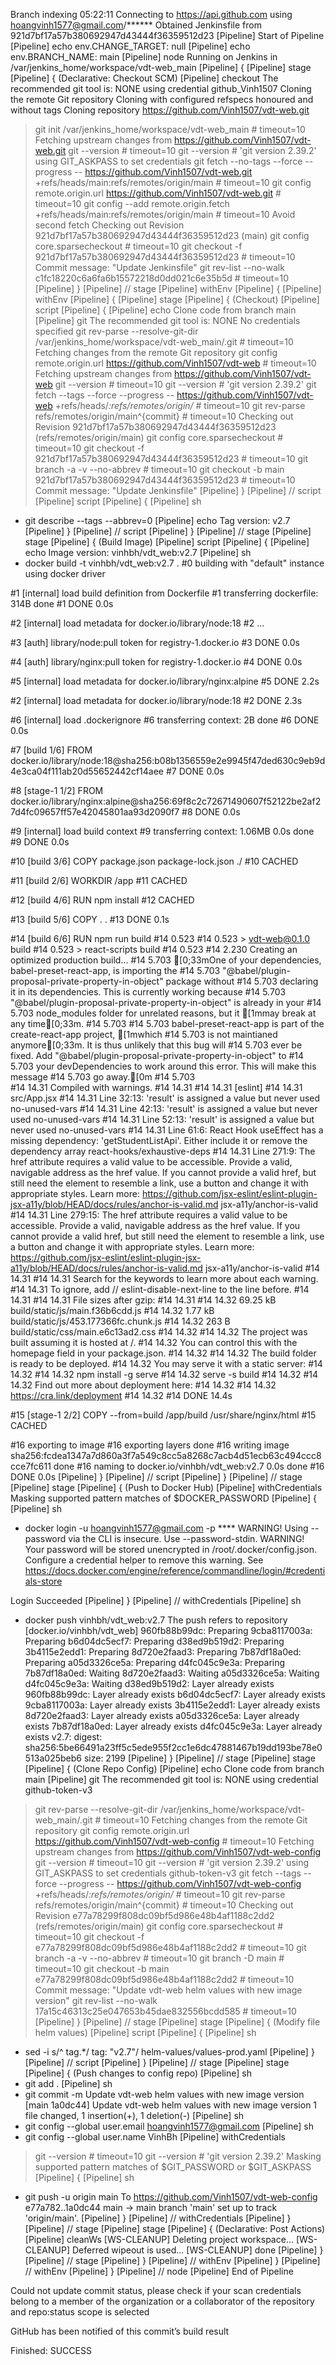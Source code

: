 Branch indexing
05:22:11 Connecting to https://api.github.com using hoangvinh1577@gmail.com/******
Obtained Jenkinsfile from 921d7bf17a57b380692947d43444f36359512d23
[Pipeline] Start of Pipeline
[Pipeline] echo
env.CHANGE_TARGET: null
[Pipeline] echo
env.BRANCH_NAME: main
[Pipeline] node
Running on Jenkins in /var/jenkins_home/workspace/vdt-web_main
[Pipeline] {
[Pipeline] stage
[Pipeline] { (Declarative: Checkout SCM)
[Pipeline] checkout
The recommended git tool is: NONE
using credential github_Vinh1507
Cloning the remote Git repository
Cloning with configured refspecs honoured and without tags
Cloning repository https://github.com/Vinh1507/vdt-web.git
 > git init /var/jenkins_home/workspace/vdt-web_main # timeout=10
Fetching upstream changes from https://github.com/Vinh1507/vdt-web.git
 > git --version # timeout=10
 > git --version # 'git version 2.39.2'
using GIT_ASKPASS to set credentials 
 > git fetch --no-tags --force --progress -- https://github.com/Vinh1507/vdt-web.git +refs/heads/main:refs/remotes/origin/main # timeout=10
 > git config remote.origin.url https://github.com/Vinh1507/vdt-web.git # timeout=10
 > git config --add remote.origin.fetch +refs/heads/main:refs/remotes/origin/main # timeout=10
Avoid second fetch
Checking out Revision 921d7bf17a57b380692947d43444f36359512d23 (main)
 > git config core.sparsecheckout # timeout=10
 > git checkout -f 921d7bf17a57b380692947d43444f36359512d23 # timeout=10
Commit message: "Update Jenkinsfile"
 > git rev-list --no-walk c1fc18220c6a6fa6b15572218d0dd021c6e35b5d # timeout=10
[Pipeline] }
[Pipeline] // stage
[Pipeline] withEnv
[Pipeline] {
[Pipeline] withEnv
[Pipeline] {
[Pipeline] stage
[Pipeline] { (Checkout)
[Pipeline] script
[Pipeline] {
[Pipeline] echo
Clone code from branch main
[Pipeline] git
The recommended git tool is: NONE
No credentials specified
 > git rev-parse --resolve-git-dir /var/jenkins_home/workspace/vdt-web_main/.git # timeout=10
Fetching changes from the remote Git repository
 > git config remote.origin.url https://github.com/Vinh1507/vdt-web # timeout=10
Fetching upstream changes from https://github.com/Vinh1507/vdt-web
 > git --version # timeout=10
 > git --version # 'git version 2.39.2'
 > git fetch --tags --force --progress -- https://github.com/Vinh1507/vdt-web +refs/heads/*:refs/remotes/origin/* # timeout=10
 > git rev-parse refs/remotes/origin/main^{commit} # timeout=10
Checking out Revision 921d7bf17a57b380692947d43444f36359512d23 (refs/remotes/origin/main)
 > git config core.sparsecheckout # timeout=10
 > git checkout -f 921d7bf17a57b380692947d43444f36359512d23 # timeout=10
 > git branch -a -v --no-abbrev # timeout=10
 > git checkout -b main 921d7bf17a57b380692947d43444f36359512d23 # timeout=10
Commit message: "Update Jenkinsfile"
[Pipeline] }
[Pipeline] // script
[Pipeline] script
[Pipeline] {
[Pipeline] sh
+ git describe --tags --abbrev=0
[Pipeline] echo
Tag version: v2.7
[Pipeline] }
[Pipeline] // script
[Pipeline] }
[Pipeline] // stage
[Pipeline] stage
[Pipeline] { (Build Image)
[Pipeline] script
[Pipeline] {
[Pipeline] echo
Image version: vinhbh/vdt_web:v2.7
[Pipeline] sh
+ docker build -t vinhbh/vdt_web:v2.7 .
#0 building with "default" instance using docker driver

#1 [internal] load build definition from Dockerfile
#1 transferring dockerfile: 314B done
#1 DONE 0.0s

#2 [internal] load metadata for docker.io/library/node:18
#2 ...

#3 [auth] library/node:pull token for registry-1.docker.io
#3 DONE 0.0s

#4 [auth] library/nginx:pull token for registry-1.docker.io
#4 DONE 0.0s

#5 [internal] load metadata for docker.io/library/nginx:alpine
#5 DONE 2.2s

#2 [internal] load metadata for docker.io/library/node:18
#2 DONE 2.3s

#6 [internal] load .dockerignore
#6 transferring context: 2B done
#6 DONE 0.0s

#7 [build 1/6] FROM docker.io/library/node:18@sha256:b08b1356559e2e9945f47ded630c9eb9d4e3ca04f111ab20d55652442cf14aee
#7 DONE 0.0s

#8 [stage-1 1/2] FROM docker.io/library/nginx:alpine@sha256:69f8c2c72671490607f52122be2af27d4fc09657ff57e42045801aa93d2090f7
#8 DONE 0.0s

#9 [internal] load build context
#9 transferring context: 1.06MB 0.0s done
#9 DONE 0.0s

#10 [build 3/6] COPY package.json package-lock.json ./
#10 CACHED

#11 [build 2/6] WORKDIR /app
#11 CACHED

#12 [build 4/6] RUN npm install
#12 CACHED

#13 [build 5/6] COPY . .
#13 DONE 0.1s

#14 [build 6/6] RUN npm run build
#14 0.523 
#14 0.523 > vdt-web@0.1.0 build
#14 0.523 > react-scripts build
#14 0.523 
#14 2.230 Creating an optimized production build...
#14 5.703 [0;33mOne of your dependencies, babel-preset-react-app, is importing the
#14 5.703 "@babel/plugin-proposal-private-property-in-object" package without
#14 5.703 declaring it in its dependencies. This is currently working because
#14 5.703 "@babel/plugin-proposal-private-property-in-object" is already in your
#14 5.703 node_modules folder for unrelated reasons, but it [1mmay break at any time[0;33m.
#14 5.703 
#14 5.703 babel-preset-react-app is part of the create-react-app project, [1mwhich
#14 5.703 is not maintianed anymore[0;33m. It is thus unlikely that this bug will
#14 5.703 ever be fixed. Add "@babel/plugin-proposal-private-property-in-object" to
#14 5.703 your devDependencies to work around this error. This will make this message
#14 5.703 go away.[0m
#14 5.703   
#14 14.31 Compiled with warnings.
#14 14.31 
#14 14.31 [eslint] 
#14 14.31 src/App.jsx
#14 14.31   Line 32:13:   'result' is assigned a value but never used                                                                                                                                                                                                                                                                                                                        no-unused-vars
#14 14.31   Line 42:13:   'result' is assigned a value but never used                                                                                                                                                                                                                                                                                                                        no-unused-vars
#14 14.31   Line 52:13:   'result' is assigned a value but never used                                                                                                                                                                                                                                                                                                                        no-unused-vars
#14 14.31   Line 61:6:    React Hook useEffect has a missing dependency: 'getStudentListApi'. Either include it or remove the dependency array                                                                                                                                                                                                                                               react-hooks/exhaustive-deps
#14 14.31   Line 271:9:   The href attribute requires a valid value to be accessible. Provide a valid, navigable address as the href value. If you cannot provide a valid href, but still need the element to resemble a link, use a button and change it with appropriate styles. Learn more: https://github.com/jsx-eslint/eslint-plugin-jsx-a11y/blob/HEAD/docs/rules/anchor-is-valid.md  jsx-a11y/anchor-is-valid
#14 14.31   Line 279:15:  The href attribute requires a valid value to be accessible. Provide a valid, navigable address as the href value. If you cannot provide a valid href, but still need the element to resemble a link, use a button and change it with appropriate styles. Learn more: https://github.com/jsx-eslint/eslint-plugin-jsx-a11y/blob/HEAD/docs/rules/anchor-is-valid.md  jsx-a11y/anchor-is-valid
#14 14.31 
#14 14.31 Search for the keywords to learn more about each warning.
#14 14.31 To ignore, add // eslint-disable-next-line to the line before.
#14 14.31 
#14 14.31 File sizes after gzip:
#14 14.31 
#14 14.32   69.25 kB  build/static/js/main.f36b6cdd.js
#14 14.32   1.77 kB   build/static/js/453.177366fc.chunk.js
#14 14.32   263 B     build/static/css/main.e6c13ad2.css
#14 14.32 
#14 14.32 The project was built assuming it is hosted at /.
#14 14.32 You can control this with the homepage field in your package.json.
#14 14.32 
#14 14.32 The build folder is ready to be deployed.
#14 14.32 You may serve it with a static server:
#14 14.32 
#14 14.32   npm install -g serve
#14 14.32   serve -s build
#14 14.32 
#14 14.32 Find out more about deployment here:
#14 14.32 
#14 14.32   https://cra.link/deployment
#14 14.32 
#14 DONE 14.4s

#15 [stage-1 2/2] COPY --from=build /app/build /usr/share/nginx/html
#15 CACHED

#16 exporting to image
#16 exporting layers done
#16 writing image sha256:fcdea1347a7d860a3f7a549c8cc5a8268c7acb4d51ecb63c494ccc8cce7fc611 done
#16 naming to docker.io/vinhbh/vdt_web:v2.7 0.0s done
#16 DONE 0.0s
[Pipeline] }
[Pipeline] // script
[Pipeline] }
[Pipeline] // stage
[Pipeline] stage
[Pipeline] { (Push to Docker Hub)
[Pipeline] withCredentials
Masking supported pattern matches of $DOCKER_PASSWORD
[Pipeline] {
[Pipeline] sh
+ docker login -u hoangvinh1577@gmail.com -p ****
WARNING! Using --password via the CLI is insecure. Use --password-stdin.
WARNING! Your password will be stored unencrypted in /root/.docker/config.json.
Configure a credential helper to remove this warning. See
https://docs.docker.com/engine/reference/commandline/login/#credentials-store

Login Succeeded
[Pipeline] }
[Pipeline] // withCredentials
[Pipeline] sh
+ docker push vinhbh/vdt_web:v2.7
The push refers to repository [docker.io/vinhbh/vdt_web]
960fb88b99dc: Preparing
9cba8117003a: Preparing
b6d04dc5ecf7: Preparing
d38ed9b519d2: Preparing
3b4115e2edd1: Preparing
8d720e2faad3: Preparing
7b87df18a0ed: Preparing
a05d3326ce5a: Preparing
d4fc045c9e3a: Preparing
7b87df18a0ed: Waiting
8d720e2faad3: Waiting
a05d3326ce5a: Waiting
d4fc045c9e3a: Waiting
d38ed9b519d2: Layer already exists
960fb88b99dc: Layer already exists
b6d04dc5ecf7: Layer already exists
9cba8117003a: Layer already exists
3b4115e2edd1: Layer already exists
8d720e2faad3: Layer already exists
a05d3326ce5a: Layer already exists
7b87df18a0ed: Layer already exists
d4fc045c9e3a: Layer already exists
v2.7: digest: sha256:5be66491a23ff5c5ede955f2cc1e6dc47881467b19dd193be78e0513a025beb6 size: 2199
[Pipeline] }
[Pipeline] // stage
[Pipeline] stage
[Pipeline] { (Clone Repo Config)
[Pipeline] echo
Clone code from branch main
[Pipeline] git
The recommended git tool is: NONE
using credential github-token-v3
 > git rev-parse --resolve-git-dir /var/jenkins_home/workspace/vdt-web_main/.git # timeout=10
Fetching changes from the remote Git repository
 > git config remote.origin.url https://github.com/Vinh1507/vdt-web-config # timeout=10
Fetching upstream changes from https://github.com/Vinh1507/vdt-web-config
 > git --version # timeout=10
 > git --version # 'git version 2.39.2'
using GIT_ASKPASS to set credentials github-token-v3
 > git fetch --tags --force --progress -- https://github.com/Vinh1507/vdt-web-config +refs/heads/*:refs/remotes/origin/* # timeout=10
 > git rev-parse refs/remotes/origin/main^{commit} # timeout=10
Checking out Revision e77a78299f808dc09bf5d986e48b4af1188c2dd2 (refs/remotes/origin/main)
 > git config core.sparsecheckout # timeout=10
 > git checkout -f e77a78299f808dc09bf5d986e48b4af1188c2dd2 # timeout=10
 > git branch -a -v --no-abbrev # timeout=10
 > git branch -D main # timeout=10
 > git checkout -b main e77a78299f808dc09bf5d986e48b4af1188c2dd2 # timeout=10
Commit message: "Update vdt-web helm values with new image version"
 > git rev-list --no-walk 17a15c46313c25e047653b45dae832556bcdd585 # timeout=10
[Pipeline] }
[Pipeline] // stage
[Pipeline] stage
[Pipeline] { (Modify file helm values)
[Pipeline] script
[Pipeline] {
[Pipeline] sh
+ sed -i s/^  tag.*/  tag: "v2.7"/ helm-values/values-prod.yaml
[Pipeline] }
[Pipeline] // script
[Pipeline] }
[Pipeline] // stage
[Pipeline] stage
[Pipeline] { (Push changes to config repo)
[Pipeline] sh
+ git add .
[Pipeline] sh
+ git commit -m Update vdt-web helm values with new image version
[main 1a0dc44] Update vdt-web helm values with new image version
 1 file changed, 1 insertion(+), 1 deletion(-)
[Pipeline] sh
+ git config --global user.email hoangvinh1577@gmail.com
[Pipeline] sh
+ git config --global user.name VinhBh
[Pipeline] withCredentials
 > git --version # timeout=10
 > git --version # 'git version 2.39.2'
Masking supported pattern matches of $GIT_PASSWORD or $GIT_ASKPASS
[Pipeline] {
[Pipeline] sh
+ git push -u origin main
To https://github.com/Vinh1507/vdt-web-config
   e77a782..1a0dc44  main -> main
branch 'main' set up to track 'origin/main'.
[Pipeline] }
[Pipeline] // withCredentials
[Pipeline] }
[Pipeline] // stage
[Pipeline] stage
[Pipeline] { (Declarative: Post Actions)
[Pipeline] cleanWs
[WS-CLEANUP] Deleting project workspace...
[WS-CLEANUP] Deferred wipeout is used...
[WS-CLEANUP] done
[Pipeline] }
[Pipeline] // stage
[Pipeline] }
[Pipeline] // withEnv
[Pipeline] }
[Pipeline] // withEnv
[Pipeline] }
[Pipeline] // node
[Pipeline] End of Pipeline

Could not update commit status, please check if your scan credentials belong to a member of the organization or a collaborator of the repository and repo:status scope is selected


GitHub has been notified of this commit’s build result

Finished: SUCCESS